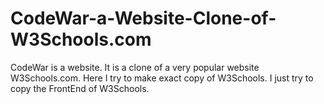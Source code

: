 # CodeWar-a-Website-Clone-of-W3Schools.com
CodeWar is a website. It is a clone of a very popular website W3Schools.com.
Here I try to make exact copy of W3Schools. I just try to copy the FrontEnd of W3Schools.
